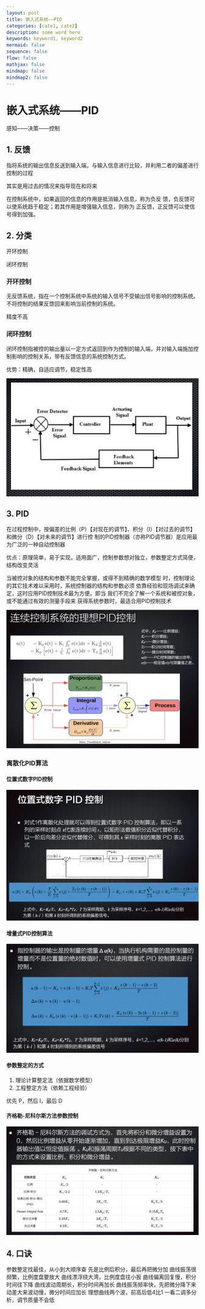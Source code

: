 ```yaml
---
layout: post
title: 嵌入式系统——PID
categories: [cate1, cate2]
description: some word here
keywords: keyword1, keyword2
mermaid: false
sequence: false
flow: false
mathjax: false
mindmap: false
mindmap2: false
---
```


# 嵌入式系统——PID

感知——决策——控制

## 1. 反馈

指将系统的输出信息反送到输入端，与输入信息进行比较，并利用二者的偏差进行控制的过程

其实是用过去的情况来指导现在和将来

在控制系统中，如果返回的信息的作用是抵消输入信息，称为负反 馈，负反馈可以使系统趋于稳定；若其作用是增强输入信息，则称为 正反馈，正反馈可以使信号得到加强。

## 2. 分类

开环控制

闭环控制

### 开环控制

无反馈系统，指在一个控制系统中系统的输入信号不受输出信号影响的控制系统。不将控制的结果反馈回来影响当前控制的系统。

精度不高

### 闭环控制

闭环控制指被控的输出量以一定方式返回到作为控制的输入端，并对输入端施加控制影响的控制关系，带有反馈信息的系统控制方式。

优势：精确，自适应调节，稳定性高

![截屏2023-12-04 上午11.24.11](https://github.com/ShadowOnYOU/images/blob/main/test202312041124635.png?raw=true)

## 3. PID

在过程控制中，按偏差的比例（P）【对现在的调节】、积分（I）【对过去的调节】和微分（D）【对未来的调节】进行控 制的PID控制器（亦称PID调节器）是应用最为广泛的一种自动控制器

优点：原理简单，易于实现，适用面广，控制参数想对独立，参数整定方式简便，结构改变灵活

当被控对象的结构和参数不能完全掌握，或得不到精确的数学模型 时，控制理论的其它技术难以采用时，系统控制器的结构和参数必须 依靠经验和现场调试来确定，这时应用PID控制技术最为方便。即当 我们不完全了解一个系统和被控对象，或不能通过有效的测量手段来 获得系统参数时，最适合用PID控制技术

![截屏2023-12-04 上午11.32.31](https://github.com/ShadowOnYOU/images/blob/main/test202312041132745.png?raw=true)

### 离散化PID算法

#### 位置式数字PID控制

![截屏2023-12-04 上午11.33.46](https://github.com/ShadowOnYOU/images/blob/main/test202312041133715.png?raw=true)

#### 增量式PID控制算法

![截屏2023-12-04 上午11.34.16](https://github.com/ShadowOnYOU/images/blob/main/test202312041134595.png?raw=true)

#### 参数整定的方式

1. 理论计算整定法（依据数学模型）
2. 工程整定方法（依赖工程经验）

优先 P，然后 I，最后 D

#### 齐格勒-尼科尔斯方法参数控制

![截屏2023-12-04 上午11.43.36](https://github.com/ShadowOnYOU/images/blob/main/test202312041143489.png?raw=true)

## 4. 口诀

参数整定找最佳，从小到大顺序查 先是比例后积分，最后再把微分加 曲线振荡很频繁，比例度盘要放大 曲线漂浮绕大湾，比例度盘往小扳 曲线偏离回复慢，积分时间往下降 曲线波动周期长，积分时间再加长 曲线振荡频率快，先把微分降下来 动差大来波动慢，微分时间应加长 理想曲线两个波，前高后低4比1 一看二调多分析，调节质量不会低

